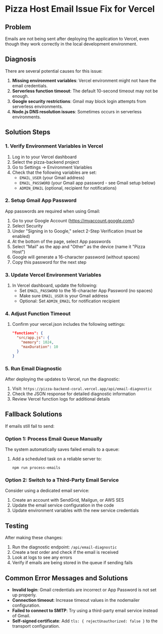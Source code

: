 # Pizza Host Email Issue Fix for Vercel

## Problem

Emails are not being sent after deploying the application to Vercel, even though they work correctly in the local development environment.

## Diagnosis

There are several potential causes for this issue:

1. **Missing environment variables**: Vercel environment might not have the email credentials.
2. **Serverless function timeout**: The default 10-second timeout may not be enough.
3. **Google security restrictions**: Gmail may block login attempts from serverless environments.
4. **Node.js DNS resolution issues**: Sometimes occurs in serverless environments.

## Solution Steps

### 1. Verify Environment Variables in Vercel

1. Log in to your Vercel dashboard
2. Select the pizza-backend project
3. Go to Settings → Environment Variables
4. Check that the following variables are set:
   - `EMAIL_USER` (your Gmail address)
   - `EMAIL_PASSWORD` (your Gmail app password - see Gmail setup below)
   - `ADMIN_EMAIL` (optional, recipient for notifications)

### 2. Setup Gmail App Password

App passwords are required when using Gmail:

1. Go to your Google Account (https://myaccount.google.com/)
2. Select Security
3. Under "Signing in to Google," select 2-Step Verification (must be enabled)
4. At the bottom of the page, select App passwords
5. Select "Mail" as the app and "Other" as the device (name it "Pizza Host")
6. Google will generate a 16-character password (without spaces)
7. Copy this password for the next step

### 3. Update Vercel Environment Variables

1. In Vercel dashboard, update the following:
   - Set `EMAIL_PASSWORD` to the 16-character App Password (no spaces)
   - Make sure `EMAIL_USER` is your Gmail address
   - Optional: Set `ADMIN_EMAIL` for notification recipient

### 4. Adjust Function Timeout

1. Confirm your vercel.json includes the following settings:
   ```json
   "functions": {
     "src/app.js": {
       "memory": 1024,
       "maxDuration": 10
     }
   }
   ```

### 5. Run Email Diagnostic

After deploying the updates to Vercel, run the diagnostic:

1. Visit: `https://pizza-backend-coral.vercel.app/api/email-diagnostic`
2. Check the JSON response for detailed diagnostic information
3. Review Vercel function logs for additional details

## Fallback Solutions

If emails still fail to send:

### Option 1: Process Email Queue Manually

The system automatically saves failed emails to a queue:

1. Add a scheduled task on a reliable server to:
   ```
   npm run process-emails
   ```

### Option 2: Switch to a Third-Party Email Service

Consider using a dedicated email service:

1. Create an account with SendGrid, Mailgun, or AWS SES
2. Update the email service configuration in the code
3. Update environment variables with the new service credentials

## Testing

After making these changes:

1. Run the diagnostic endpoint: `/api/email-diagnostic`
2. Create a test order and check if the email is received
3. Look at logs to see any errors
4. Verify if emails are being stored in the queue if sending fails

## Common Error Messages and Solutions

- **Invalid login**: Gmail credentials are incorrect or App Password is not set up properly.
- **Connection timeout**: Increase timeout values in the nodemailer configuration.
- **Failed to connect to SMTP**: Try using a third-party email service instead of Gmail.
- **Self-signed certificate**: Add `tls: { rejectUnauthorized: false }` to the transport configuration. 